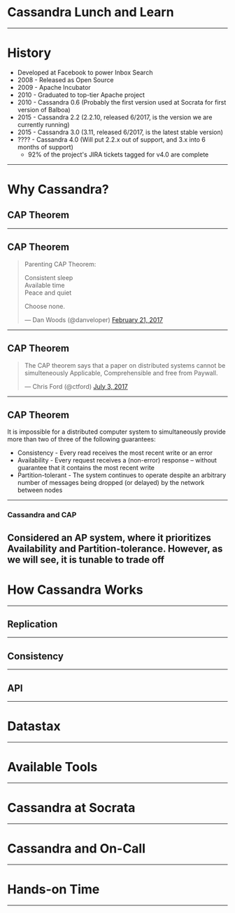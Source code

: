 # Cassandra Lunch and Learn

---

# History
- Developed at Facebook to power Inbox Search
- 2008 - Released as Open Source
- 2009 - Apache Incubator
- 2010 - Graduated to top-tier Apache project
- 2010 - Cassandra 0.6 (Probably the first version used at Socrata for first version of Balboa)
- 2015 - Cassandra 2.2 (2.2.10, released 6/2017, is the version we are currently running)
- 2015 - Cassandra 3.0 (3.11, released 6/2017, is the latest stable version)
- ???? - Cassandra 4.0 (Will put 2.2.x out of support, and 3.x into 6 months of support)
  - 92% of the project's JIRA tickets tagged for v4.0 are complete

---

# Why Cassandra?

## CAP Theorem

---
## CAP Theorem

> Parenting CAP Theorem:  
>   
> Consistent sleep  
> Available time  
> Peace and quiet  
>   
> Choose none.
> 
> — Dan Woods (@danveloper) [February 21, 2017](https://twitter.com/danveloper/status/833861643536834560)

---
## CAP Theorem

> The CAP theorem says that a paper on distributed systems cannot be simulteneously Applicable, Comprehensible and free from Paywall.
> 
> — Chris Ford (@ctford) [July 3, 2017](https://twitter.com/ctford/status/881990271881314304)

---
## CAP Theorem

It is impossible for a distributed computer system to simultaneously provide more than two of three of the following guarantees:
- Consistency - Every read receives the most recent write or an error
- Availability - Every request receives a (non-error) response – without guarantee that it contains the most recent write
- Partition-tolerant - The system continues to operate despite an arbitrary number of messages being dropped (or delayed) by the network between nodes

---
### Cassandra and CAP
Considered an AP system, where it prioritizes Availability and Partition-tolerance.  However, as we will see, it is tunable to trade off 
---
# How Cassandra Works
---
## Replication
---
## Consistency
---
## API
---
# Datastax
---
# Available Tools
---
# Cassandra at Socrata
---
# Cassandra and On-Call
---
# Hands-on Time
---